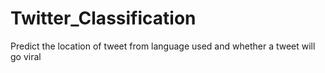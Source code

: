 # Twitter_Classification
Predict the location of tweet from language used and whether a tweet will go viral
